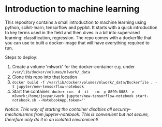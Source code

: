 # Introduction to machine learning

This repository contains a small introduction to machine learning using python, scikit-learn, tensorflow and pyplot. 
It starts with a quick introduction to key terms used in the field and then dives in a bit into supervised learning: classification, regression.
The repo comes with a dockerfile that you can use to built a docker-image that will have everything required to run. 

Steps to deploy:
1. Create a volume 'mlwork' for the docker-container e.g. under `/var/lib/docker/volumes/mlwork/_data`
2. Clone this repo into that location
3. `docker build -f /var/lib/docker/volumes/mlwork/_data/Dockerfile . -t jupyter/new-tensorflow-notebook`
4. Start the container:
`docker run -d -it --rm -p 8899:8888 -v mlwork:/home/jovyan/work jupyter/new-tensorflow-notebook start-notebook.sh --NotebookApp.token=''`

_Notice: This way of starting the container disables all security-mechanismns from jupyter-notebook. This is convenient but not secure, therefore only do it in an isolated environment!_
